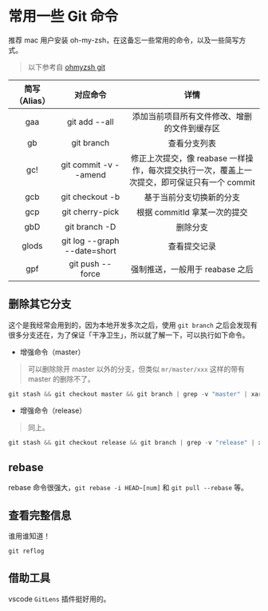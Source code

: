 # 常用一些 Git 命令

推荐 mac 用户安装 oh-my-zsh，在这备忘一些常用的命令，以及一些简写方式。

> 以下参考自 [ohmyzsh git](https://github.com/ohmyzsh/ohmyzsh/tree/master/plugins/git)

| 简写（Alias） |           对应命令           |                                             详情                                             |
| :-----------: | :--------------------------: | :------------------------------------------------------------------------------------------: |
|      gaa      |        git add --all         |                         添加当前项目所有文件修改、增删的文件到缓存区                         |
|      gb       |          git branch          |                                         查看分支列表                                         |
|      gc!      |    git commit -v --amend     | 修正上次提交，像 reabase 一样操作，每次提交执行一次，覆盖上一次提交，即可保证只有一个 commit |
|      gcb      |       git checkout -b        |                                   基于当前分支切换新的分支                                   |
|      gcp      |       git cherry-pick        |                                 根据 commitId 拿某一次的提交                                 |
|      gbD      |        git branch -D         |                                           删除分支                                           |
|     glods     | git log --graph --date=short |                                         查看提交记录                                         |
|      gpf      |       git push --force       |                               强制推送，一般用于 reabase 之后                                |

## 删除其它分支

这个是我经常会用到的，因为本地开发多次之后，使用 `git branch` 之后会发现有很多分支还在，为了保证「干净卫生」，所以就了解一下，可以执行如下命令。

- 增强命令（master）

> 可以删除除开 master 以外的分支，但类似 `mr/master/xxx` 这样的带有 master 的删除不了。

```js
git stash && git checkout master && git branch | grep -v "master" | xargs git branch -D
```

- 增强命令（release）

> 同上。

```js
git stash && git checkout release && git branch | grep -v "release" | xargs git branch -D
```

## rebase

rebase 命令很强大，`git rebase -i HEAD~[num]` 和 `git pull --rebase` 等。

## 查看完整信息

谁用谁知道！

```js
git reflog
```

## 借助工具

vscode `GitLens` 插件挺好用的。
